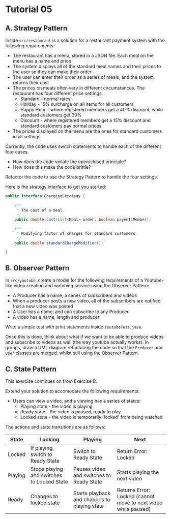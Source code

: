  # Tutorial 05

 ## A. Strategy Pattern

 Inside `src/restaurant` is a solution for a restaurant payment system with the following requirements:

* The restaurant has a menu, stored in a JSON file. Each meal on the menu has a name and price
* The system displays all of the standard meal names and their prices to the user so they can make their order
* The user can enter their order as a series of meals, and the system returns their cost
* The prices on meals often vary in different circumstances. The restaurant has four different price settings:
    * Standard - normal rates
    * Holiday - 15% surcharge on all items for all customers
    * Happy Hour - where registered members get a 40% discount, while standard customers get 30%
    * Discount - where registered members get a 15% discount and standard customers pay normal prices
* The prices displayed on the menu are the ones for standard customers in all settings

Currently, the code uses switch statements to handle each of the different four cases.

* How does the code violate the open/closed principle?
* How does this make the code brittle?

Refactor the code to use the Strategy Pattern to handle the four settings.

Here is the strategy interface to get you started:

```java
public interface ChargingStrategy {
    
    /**
     * The cost of a meal.
     */
    public double cost(List<Meal> order, boolean payeeIsMember);

    /**
     * Modifying factor of charges for standard customers.
     */
    public double standardChargeModifier();

}
```

## B. Observer Pattern

In `src/youtube`, create a model for the following requirements of a Youtube-like video creating and watching service using the Observer Pattern:
* A Producer has a name, a series of subscribers and videos
* When a producer posts a new video, all of the subscribers are notified that a new video was posted
* A User has a name, and can subscribe to any Producer
* A video has a name, length and producer

Write a simple test with print statements inside `YoutubeTest.java`.

Once this is done, think about what if we want to be able to produce videos and subscribe to videos as well (the way youtube actually works). In groups, draw a UML diagram refactoring the code so that the `Producer` and `User` classes are merged, whilst still using the Observer Pattern.

## C. State Pattern

This exercise continues on from Exercise B.

Extend your solution to accomodate the following requirements:

* Users can view a video, and a viewing has a series of states:
    * Playing state - the video is playing
    * Ready state - the video is paused, ready to play
    * Locked state - the video is temporarily 'locked' from being watched

The actions and state transitions are as follows:

| State      | Locking       | Playing       | Next      |
| -----      | -------       | -------       | ----      |
| Locked     | If playing, switch to Ready State | Switch to Ready State | Return Error: Locked |
| Playing    | Stops playing and switches to Locked State | Pauses video and switches to Ready State | Starts playing the next video |
| Ready      | Changes to locked state | Starts playback and changes to playing state | Returns Error: Locked (cannot move to next video while paused) |
